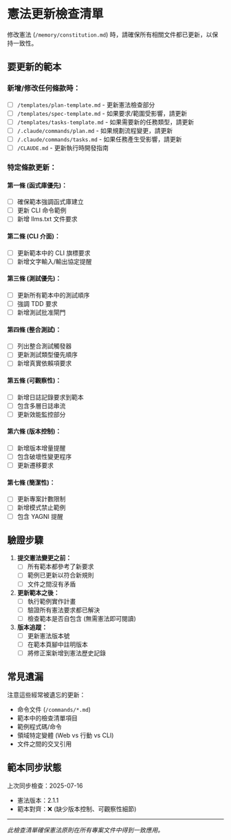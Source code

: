 # 憲法更新檢查清單

修改憲法 (`/memory/constitution.md`) 時，請確保所有相關文件都已更新，以保持一致性。

## 要更新的範本

### 新增/修改任何條款時：
- [ ] `/templates/plan-template.md` - 更新憲法檢查部分
- [ ] `/templates/spec-template.md` - 如果要求/範圍受影響，請更新
- [ ] `/templates/tasks-template.md` - 如果需要新的任務類型，請更新
- [ ] `/.claude/commands/plan.md` - 如果規劃流程變更，請更新
- [ ] `/.claude/commands/tasks.md` - 如果任務產生受影響，請更新
- [ ] `/CLAUDE.md` - 更新執行時開發指南

### 特定條款更新：

#### 第一條 (函式庫優先)：
- [ ] 確保範本強調函式庫建立
- [ ] 更新 CLI 命令範例
- [ ] 新增 llms.txt 文件要求

#### 第二條 (CLI 介面)：
- [ ] 更新範本中的 CLI 旗標要求
- [ ] 新增文字輸入/輸出協定提醒

#### 第三條 (測試優先)：
- [ ] 更新所有範本中的測試順序
- [ ] 強調 TDD 要求
- [ ] 新增測試批准閘門

#### 第四條 (整合測試)：
- [ ] 列出整合測試觸發器
- [ ] 更新測試類型優先順序
- [ ] 新增真實依賴項要求

#### 第五條 (可觀察性)：
- [ ] 新增日誌記錄要求到範本
- [ ] 包含多層日誌串流
- [ ] 更新效能監控部分

#### 第六條 (版本控制)：
- [ ] 新增版本增量提醒
- [ ] 包含破壞性變更程序
- [ ] 更新遷移要求

#### 第七條 (簡潔性)：
- [ ] 更新專案計數限制
- [ ] 新增模式禁止範例
- [ ] 包含 YAGNI 提醒

## 驗證步驟

1. **提交憲法變更之前：**
   - [ ] 所有範本都參考了新要求
   - [ ] 範例已更新以符合新規則
   - [ ] 文件之間沒有矛盾

2. **更新範本之後：**
   - [ ] 執行範例實作計畫
   - [ ] 驗證所有憲法要求都已解決
   - [ ] 檢查範本是否自包含 (無需憲法即可閱讀)

3. **版本追蹤：**
   - [ ] 更新憲法版本號
   - [ ] 在範本頁腳中註明版本
   - [ ] 將修正案新增到憲法歷史記錄

## 常見遺漏

注意這些經常被遺忘的更新：
- 命令文件 (`/commands/*.md`)
- 範本中的檢查清單項目
- 範例程式碼/命令
- 領域特定變體 (Web vs 行動 vs CLI)
- 文件之間的交叉引用

## 範本同步狀態

上次同步檢查：2025-07-16
- 憲法版本：2.1.1
- 範本對齊：❌ (缺少版本控制、可觀察性細節)

---

*此檢查清單確保憲法原則在所有專案文件中得到一致應用。*